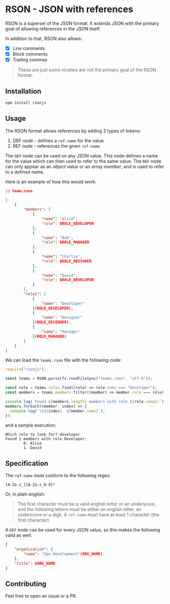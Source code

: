 # RSON - JSON with references

RSON is a superset of the JSON format. It extends JSON with the primary goal of allowing
references in the JSON itself.

In addition to that, RSON also allows:

- [x] Line comments
- [x] Block comments
- [x] Trailing commas

> These are just some niceties are not the primary goal of the RSON format.

## Installation

```sh
npm install rsonjs
```

## Usage

The RSON format allows references by adding 2 types of tokens:

1. DEF node - defines a `ref-name` for the value
2. REF node - references the given `ref-name`

The `DEF` node can be used on any JSON value. This node defines a name for the value which can then used
to refer to the same value.
The `REF` node can only appear as an _object value_ or an _array member_, and is used to refer to a
defined name.

Here is an example of how this would work:

```json
// team.rson

[
    {
        "members": [
            {
                "name": "Alice",
                "role": $ROLE_DEVELOPER
            },
            {
                "name": "Bob",
                "role": $ROLE_MANAGER
            },
            {
                "name": "Charlie",
                "role": $ROLE_DESIGNER
            },
            {
                "name": "David",
                "role": $ROLE_DEVELOPER
            }
        ],
        "roles": [
            {
                "name": "Developer"
            }(ROLE_DEVELOPER),
            {
                "name": "Designer"
            }(ROLE_DESIGNER),
            {
                "name": "Manager"
            }(ROLE_MANAGER)
        ]
    }
]
```

We can load the `teams.rson` file with the following code:

```javascript
require("rsonjs");

const teams = RSON.parse(fs.readFileSync("teams.rson", "utf-8"));

const role = teams.roles.find((role) => role.name === "Developer");
const members = teams.members.filter((member) => member.role === role); // <- Note we compare the role object

console.log(`Found ${members.length} members with role ${role.name}:`);
members.forEach((member, index) => {
  console.log(`\t${index}. ${member.name}`);
});
```

and a sample execution:

```
Which role to look for? developer
Found 2 members with role Developer:
        0. Alice
        1. David
```

## Specification

The `ref-name` must conform to the following regex:

```re
[A-Za-z_][A-Za-z_0-9]*
```

Or, in plain english:

> The first character must be a valid english letter or an underscore, and the
> following letters must be either an english letter, an underscore or a digit.
> A `ref-name` must have at least 1 character (the first character).

A `DEF` node can be used for every JSON value, so this makes the following
valid as well:

```json
{
    "organization": {
        "name": "Xpo Development"(ORG_NAME)
    },
    "title": $ORG_NAME
}
```

## Contributing

Feel free to open an issue or a PR.
